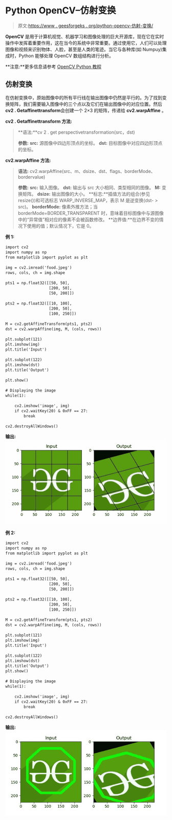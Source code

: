 # Python OpenCV–仿射变换

> 原文:[https://www . geesforgeks . org/python-opencv-仿射-变换/](https://www.geeksforgeeks.org/python-opencv-affine-transformation/)

**OpenCV** 是用于计算机视觉、机器学习和图像处理的巨大开源库，现在它在实时操作中发挥着重要作用，这在当今的系统中非常重要。通过使用它，人们可以处理图像和视频来识别物体、人脸，甚至是人类的笔迹。当它与各种库(如 Numpuy)集成时，Python 能够处理 OpenCV 数组结构进行分析。

**注意:**更多信息请参考 [OpenCV Python 教程](http://geeksforgeeks.org/opencv-python-tutorial/)

## 仿射变换

在仿射变换中，原始图像中的所有平行线在输出图像中仍然是平行的。为了找到变换矩阵，我们需要输入图像中的三个点以及它们在输出图像中的对应位置。然后**cv2 . Getaffinettransform**会创建一个 2×3 的矩阵，传递给 **cv2.warpAffine** 。

**cv2 . Getaffinettransform 方法:**

> **语法:**cv 2 . get perspectivetransformation(src，dst)
> 
> **参数:**
> **src:** 源图像中四边形顶点的坐标。
> **dst:** 目标图像中对应四边形顶点的坐标。

**cv2.warpAffine 方法:**

> **语法:** cv2.warpAffine(src、m、dsize、dst、flags、borderMode、bordervalue)
> 
> **参数:**
> **src:** 输入图像。
> **dst:** 输出与 src 大小相同、类型相同的图像。
> **M:** 变换矩阵。
> **dsize:** 输出图像的大小。
> **标志:**插值方法的组合(参见 resize())和可选标志
> WARP_INVERSE_MAP，表示 M 是逆变换(dst- > src)。
> **borderMode:** 像素外推方法；当 borderMode=BORDER_TRANSPARENT 时，意味着目标图像中与源图像中的“异常值”相对应的像素不会被函数修改。
> **边界值:**在边界不变的情况下使用的值；默认情况下，它是 0。

**例 1:**

```
import cv2
import numpy as np
from matplotlib import pyplot as plt

img = cv2.imread('food.jpeg')
rows, cols, ch = img.shape

pts1 = np.float32([[50, 50],
                   [200, 50], 
                   [50, 200]])

pts2 = np.float32([[10, 100],
                   [200, 50], 
                   [100, 250]])

M = cv2.getAffineTransform(pts1, pts2)
dst = cv2.warpAffine(img, M, (cols, rows))

plt.subplot(121)
plt.imshow(img)
plt.title('Input')

plt.subplot(122)
plt.imshow(dst)
plt.title('Output')

plt.show()

# Displaying the image
while(1):

    cv2.imshow('image', img)
    if cv2.waitKey(20) & 0xFF == 27:
        break

cv2.destroyAllWindows()
```

**输出:**
![Python OpenCV: Affine Transformation](img/8eed2512e4dc6c10c80fb608e40d815f.png)

**例 2:**

```
import cv2
import numpy as np
from matplotlib import pyplot as plt

img = cv2.imread('food.jpeg')
rows, cols, ch = img.shape

pts1 = np.float32([[50, 50], 
                   [200, 50],
                   [50, 200]])

pts2 = np.float32([[10, 100],
                   [200, 50], 
                   [100, 250]])

M = cv2.getAffineTransform(pts1, pts2)
dst = cv2.warpAffine(img, M, (cols, rows))

plt.subplot(121)
plt.imshow(img)
plt.title('Input')

plt.subplot(122)
plt.imshow(dst)
plt.title('Output')
plt.show()

# Displaying the image
while(1):

    cv2.imshow('image', img)
    if cv2.waitKey(20) & 0xFF == 27:
        break

cv2.destroyAllWindows()
```

**输出:**
![Python OpenCV: Affine Transformation](img/0946db278f70845f83622ef8c683e2bd.png)